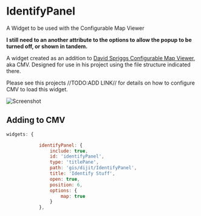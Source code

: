 IdentifyPanel
=============

A Widget to be used with the Configurable Map Viewer


**I still need to an another attribute to the options to allow the popup to be turned off, or shown in tandem.**



A widget created as an addition to [David Spriggs Configurable Map Viewer](https://github.com/DavidSpriggs/ConfigurableViewerJSAPI), aka CMV. Designed for use in his project using the file structure indicated there. 

Please see this projects //TODO:ADD LINK// for details on how to configure CMV to load this widget.

![Screenshot](https://raw.githubusercontent.com/dougrchamberlain/IdentifyPanel/master/screenshot.png)

## Adding to CMV
```javascript
widgets: {

			identifyPanel: {
				include: true,
				id: 'identifyPanel',
				type: 'titlePane',
				path: 'gis/dijit/IdentifyPanel',
				title: 'Identify Stuff',
				open: true,
				position: 6,
				options: {
					map: true			
				}
			},			
```

